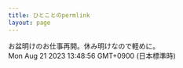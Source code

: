 ```yaml
---
title: ひとことのpermlink
layout: page
---
```

<div class="box" dt="1692593336370">
  お盆明けのお仕事再開。休み明けなので軽めに。
  <div class="content is-small">Mon Aug 21 2023 13:48:56 GMT+0900 (日本標準時)</div>
</div>